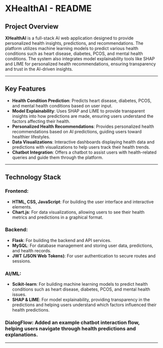 # XHealthAI - README

## Project Overview

**XHealthAI** is a full-stack AI web application designed to provide personalized health insights, predictions, and recommendations. The platform utilizes machine learning models to predict various health conditions such as heart disease, diabetes, PCOS, and mental health conditions. The system also integrates model explainability tools like SHAP and LIME for personalized health recommendations, ensuring transparency and trust in the AI-driven insights.

---

## Key Features

* **Health Condition Prediction**: Predicts heart disease, diabetes, PCOS, and mental health conditions based on user input.
* **Model Explainability**: Uses SHAP and LIME to provide transparent insights into how predictions are made, ensuring users understand the factors affecting their health.
* **Personalized Health Recommendations**: Provides personalized health recommendations based on AI predictions, guiding users toward healthier lifestyles.
* **Data Visualizations**: Interactive dashboards displaying health data and predictions with visualizations to help users track their health trends.
* **Chatbot Integration**: Offers a chatbot to assist users with health-related queries and guide them through the platform.

---

## Technology Stack

### **Frontend:**
- **HTML, CSS, JavaScript**: For building the user interface and interactive elements.
- **Chart.js**: For data visualizations, allowing users to see their health metrics and predictions in a graphical format.

### **Backend:**
- **Flask**: For building the backend and API services.
- **MySQL**: For database management and storing user data, predictions, and health records.
- **JWT (JSON Web Tokens)**: For user authentication to secure routes and sessions.

### **AI/ML:**
- **Scikit-learn**: For building machine learning models to predict health conditions such as heart disease, diabetes, PCOS, and mental health issues.
- **SHAP & LIME**: For model explainability, providing transparency in the predictions and helping users understand which factors influenced their health predictions.

### **DialogFlow**: Added an example chatbot interaction flow, helping users navigate through health predictions and explanations.

---

